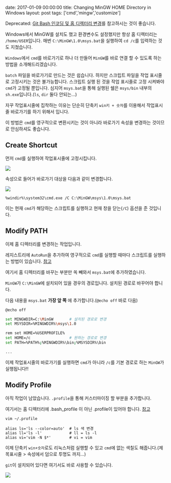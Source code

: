 date: 2017-01-09 00:00:00
title: Changing MinGW HOME Directory in Windows
layout: post
tags: ['cmd','mingw','customize']

<div class='warn'>
Deprecated: <a href='/2017/01/17/git-bash.html'>Git Bash 인코딩 및 홈 디렉터리 변경</a>를 참고하시는 것이 좋습니다.
</div>

Windows에서 MinGW를 설치도 했고 환경변수도 설정했지만 항상 홈 디렉터리는 `/home/USER`입니다.
매번 `C:\MinGW\1.0\msys.bat`을 실행하여 `cd /c`를 입력하는 것도 지쳤습니다.

`Windows`에서 `cmd`를 바로가기로 하나 더 만들어 `MinGW`를 바로 연결 할 수 있도록 하는 방법을 소개해드리겠습니다.

`batch` 파일을 바로가기로 만드는 것은 쉽습니다. 하지만 스크립트 파일을 작업 표시줄로 고정시키는 것은 불가능합니다. 스크립트 실행 된 것을 작업 표시줄로 고정 시켜봐야 `cmd`가 고정될 뿐입니다. 심지어 `msys.bat`을 통해 실행된 쉘은 `msys/bin` 내부의 `sh.exe`입니다.(`ls`, `dir` 둘다 안되는...)

자꾸 작업표시줄에 집착하는 이유는 단순히 단축키 `win키 + 숫자`를 이용해서 작업표시줄 바로가기를 하기 위해서 입니다.

이 방법은 `cmd`를 영구적으로 변환시키는 것이 아니라 바로가기 속성을 변경하는 것이므로 안심하셔도 좋습니다.

## Create Shortcut

먼저 `cmd`를 실행하여 작업표시줄에 고정시킵니다.

![](//s3.ap-northeast-2.amazonaws.com/jongwony/blog/cmd/shortcut.png)

속성으로 들어가 바로가기 대상을 다음과 같이 변경합니다.

![](//s3.ap-northeast-2.amazonaws.com/jongwony/blog/cmd/property.png)

```
%windir%\system32\cmd.exe /C C:\MinGW\msys\1.0\msys.bat
```

이는 현재 `cmd`가 해당하는 스크립트를 실행하고 현재 창을 닫는(`/C`) 옵션을 준 것입니다.

## Modify PATH

이제 홈 디렉터리를 변경하는 작업입니다.

레지스트리에 `AutoRun`을 추가하여 영구적으로 `cmd`를 실행할 때마다 스크립트를 실행하는 방법이 있습니다. [참고](//www.mingw.org/wiki/HOWTO_Set_the_HOME_variable_for_cmd_exe)

여기서 홈 디렉터리를 바꾸는 부분만 쏙 빼와서 `msys.bat`에 추가하였습니다.

`MinGW`가 `C:\MinGW`에 설치되어 있을 경우의 경로입니다. 설치된 경로로 바꾸어야 합니다.

다음 내용을 `msys.bat` **가장 앞 쪽** 에 추가합니다.(`@echo off` 바로 다음)

```bash
@echo off

set MINGWDIR=C:\MinGW       # 설치된 경로로 변경
set MSYSDIR=%MINGWDIR%\msys\1.0

rem set HOME=%USERPROFILE%
set HOME=/c                 # 원하는 경로로 변경
set PATH=%PATH%;%MINGWDIR%\bin;%MSYSDIR%\bin

...
```

이제 작업표시줄의 바로가기를 실행하면 `cmd`가 아니라 `/c`를 기본 경로로 하는 `MinGW`가 실행됩니다!!

## Modify Profile

아직 작업이 남았습니다. `.profile`을 통해 커스터마이징 할 부분을 추가합니다.

여기서는 홈 디렉터리에 .bash_profile 이 아닌 .profile이 있어야 합니다. [참고](//superuser.com/questions/405342/mingw-bash-profile)

```vim
vim ~/.profile

alias ls='ls --color=auto'  # ls 색 변경
alias ll='ls -l'            # ll = ls -l
alias vi='vim -N $*'        # vi = vim
```

이제 단축키 `win+숫자`로도 리눅스처럼 실행할 수 있고 `cmd`에 없는 색칠도 해줍니다.(제목표시줄 > 속성에서 덤으로 투명도 까지...)

`git`이 설치되어 있다면 여기서도 바로 사용할 수 있습니다.

![](//s3.ap-northeast-2.amazonaws.com/jongwony/blog/cmd/llcommand.png)
